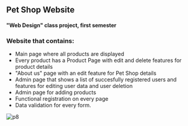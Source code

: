 ## Pet Shop Website
#### "Web Design" class project, first semester

### Website that contains:
 - Main page where all products are displayed
 - Every product has a Product Page with edit and delete features for product details
 - "About us" page with an edit feature for Pet Shop details
 - Admin page that shows a list of succesfully registered users and features for editing user data and user deletion 
 - Admin page for adding products
 - Functional registration on every page
 - Data validation for every form.

![p8](https://github.com/vukedd/Pet-Shop-Website/assets/137070008/6099623e-ce4f-4a4e-8178-abd46d75c47a)
